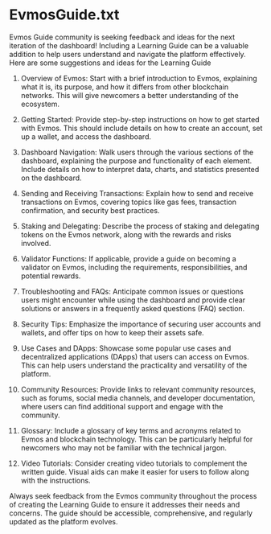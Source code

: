 # EvmosGuide.txt
Evmos Guide community is seeking feedback and ideas for the next iteration of the dashboard! Including a Learning Guide can be a valuable addition to help users understand and navigate the platform effectively. Here are some suggestions and ideas for the Learning Guide


1. Overview of Evmos: Start with a brief introduction to Evmos, explaining what it is, its purpose, and how it differs from other blockchain networks. This will give newcomers a better understanding of the ecosystem.

2. Getting Started: Provide step-by-step instructions on how to get started with Evmos. This should include details on how to create an account, set up a wallet, and access the dashboard.

3. Dashboard Navigation: Walk users through the various sections of the dashboard, explaining the purpose and functionality of each element. Include details on how to interpret data, charts, and statistics presented on the dashboard.

4. Sending and Receiving Transactions: Explain how to send and receive transactions on Evmos, covering topics like gas fees, transaction confirmation, and security best practices.

5. Staking and Delegating: Describe the process of staking and delegating tokens on the Evmos network, along with the rewards and risks involved.

6. Validator Functions: If applicable, provide a guide on becoming a validator on Evmos, including the requirements, responsibilities, and potential rewards.

7. Troubleshooting and FAQs: Anticipate common issues or questions users might encounter while using the dashboard and provide clear solutions or answers in a frequently asked questions (FAQ) section.

8. Security Tips: Emphasize the importance of securing user accounts and wallets, and offer tips on how to keep their assets safe.

9. Use Cases and DApps: Showcase some popular use cases and decentralized applications (DApps) that users can access on Evmos. This can help users understand the practicality and versatility of the platform.

10. Community Resources: Provide links to relevant community resources, such as forums, social media channels, and developer documentation, where users can find additional support and engage with the community.

11. Glossary: Include a glossary of key terms and acronyms related to Evmos and blockchain technology. This can be particularly helpful for newcomers who may not be familiar with the technical jargon.

12. Video Tutorials: Consider creating video tutorials to complement the written guide. Visual aids can make it easier for users to follow along with the instructions.

Always seek feedback from the Evmos community throughout the process of creating the Learning Guide to ensure it addresses their needs and concerns. The guide should be accessible, comprehensive, and regularly updated as the platform evolves.
